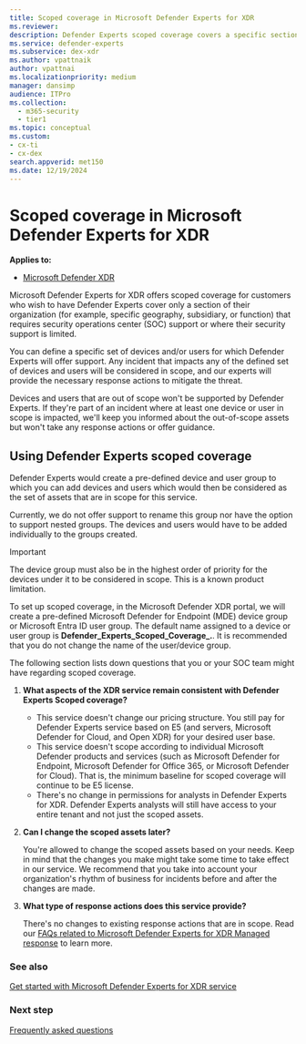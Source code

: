 ```yaml
---
title: Scoped coverage in Microsoft Defender Experts for XDR
ms.reviewer:
description: Defender Experts scoped coverage covers a specific section of the organization where SOC support is limited.
ms.service: defender-experts
ms.subservice: dex-xdr
ms.author: vpattnaik
author: vpattnai
ms.localizationpriority: medium
manager: dansimp
audience: ITPro
ms.collection:
  - m365-security
  - tier1
ms.topic: conceptual
ms.custom: 
- cx-ti
- cx-dex
search.appverid: met150
ms.date: 12/19/2024
---
```


# Scoped coverage in Microsoft Defender Experts for XDR

**Applies to:**

- [Microsoft Defender XDR](microsoft-365-defender.md)

Microsoft Defender Experts for XDR offers scoped coverage for customers who wish to have Defender Experts cover only a section of their organization (for example, specific geography, subsidiary, or function) that requires security operations center (SOC) support or where their security support is limited.

You can define a specific set of devices and/or users for which Defender Experts will offer support. Any incident that impacts any of the defined set of devices and users will be considered in scope, and our experts will provide the necessary response actions to mitigate the threat.

Devices and users that are out of scope won't be supported by Defender Experts. If they're part of an incident where at least one device or user in scope is impacted, we'll keep you informed about the out-of-scope assets but won't take any response actions or offer guidance.

## Using Defender Experts scoped coverage

Defender Experts would create a pre-defined device and user group to which you can add devices and users which would then be considered as the set of assets that are in scope for this service.

Currently, we do not offer support to rename this group nor have the option to support nested groups. The devices and users would have to be added individually to the groups created.

> [!IMPORTANT]
> The device group must also be in the highest order of priority for the devices under it to be considered in scope. This is a known product limitation.

To set up scoped coverage, in the Microsoft Defender XDR portal, we will create a pre-defined Microsoft Defender for Endpoint (MDE) device group or Microsoft Entra ID user group. The default name assigned to a device or user group is **Defender_Experts_Scoped_Coverage_.**. It is recommended that you do not change the name of the user/device group.

The following section lists down questions that you or your SOC team might have regarding scoped coverage.

1. **What aspects of the XDR service remain consistent with Defender Experts Scoped coverage?**
   - This service doesn't change our pricing structure. You still pay for Defender Experts service based on E5 (and servers, Microsoft Defender for Cloud, and Open XDR) for your desired user base.
   - This service doesn't scope according to individual Microsoft Defender products and services (such as Microsoft Defender for Endpoint, Microsoft Defender for Office 365, or Microsoft Defender for Cloud). That is, the minimum baseline for scoped coverage will continue to be E5 license.
   - There's no change in permissions for analysts in Defender Experts for XDR. Defender Experts analysts will still have access to your entire tenant and not just the scoped assets.

2. **Can I change the scoped assets later?**

   You're allowed to change the scoped assets based on your needs. Keep in mind that the changes you make might take some time to take effect in our service. We recommend that you take into account your organization's rhythm of business for incidents before and after the changes are made.

3. **What type of response actions does this service provide?**

   There's no changes to existing response actions that are in scope. Read our [FAQs related to Microsoft Defender Experts for XDR Managed response](../defender-xdr/frequently-asked-questions.md) to learn more.

### See also

[Get started with Microsoft Defender Experts for XDR service](managed-detection-and-response-xdr.md)

### Next step

[Frequently asked questions](faq-incident-notifications-xdr.md)